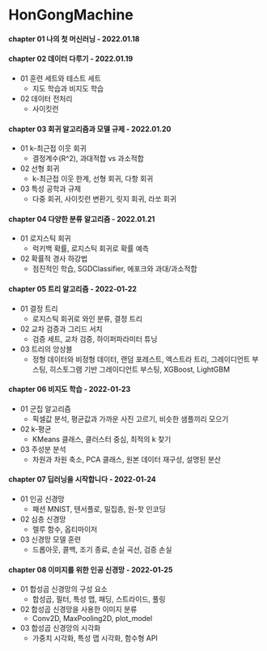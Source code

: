 # HonGongMachine

#### chapter 01 나의 첫 머신러닝 - 2022.01.18

#### chapter 02 데이터 다루기 - 2022.01.19
* 01 훈련 세트와 테스트 세트
  - 지도 학습과 비지도 학습
* 02 데이터 전처리
  - 사이킷런

#### chapter 03 회귀 알고리즘과 모델 규제 - 2022.01.20
* 01 k-최근접 이웃 회귀
  - 결정계수(R^2), 과대적합 vs 과소적합
* 02 선형 회귀
  - k-최근접 이웃 한계, 선형 회귀, 다항 회귀
* 03 특성 공학과 규제
  - 다중 회귀, 사이킷런 변환기, 릿지 회귀, 라쏘 회귀

#### chapter 04 다양한 분류 알고리즘 - 2022.01.21
* 01 로지스틱 회귀
  - 럭키백 확률, 로지스틱 회귀로 확률 예측
* 02 확률적 경사 하강법
  - 점진적인 학습, SGDClassifier, 에포크와 과대/과소적합

#### chapter 05 트리 알고리즘 - 2022-01-22
* 01 결정 트리
  - 로지스틱 회귀로 와인 분류, 결정 트리
* 02 교차 검증과 그리드 서치
  - 검증 세트, 교차 검증, 하이퍼파라미터 튜닝
* 03 트리의 앙상블
  - 정형 데이터와 비정형 데이터, 랜덤 포레스트, 엑스트라 트리, 그레이디언트 부스팅, 히스토그램 기반 그레이디언트 부스팅, XGBoost, LightGBM
    
#### chapter 06 비지도 학습 - 2022-01-23
* 01 군집 알고리즘
  - 픽셀값 분석, 평균값과 가까운 사진 고르기, 비슷한 샘플끼리 모으기
* 02 k-평균
  - KMeans 클래스, 클러스터 중심, 최적의 k 찾기
* 03 주성분 분석
  - 차원과 차원 축소, PCA 클래스, 원본 데이터 재구성, 설명된 분산

#### chapter 07 딥러닝을 시작합니다 - 2022-01-24
* 01 인공 신경망
  - 패션 MNIST, 텐서플로, 밀집층, 원-핫 인코딩
* 02 심층 신경망
  - 렐루 함수, 옵티마이저
* 03 신경망 모델 훈련
  - 드롭아웃, 콜백, 조기 종료, 손실 곡선, 검증 손실

#### chapter 08 이미지를 위한 인공 신경망 - 2022-01-25
* 01 합성곱 신경망의 구성 요소
  - 합성곱, 필터, 특성 맵, 패딩, 스트라이드, 풀링
* 02 합성곱 신경망을 사용한 이미지 분류
  - Conv2D, MaxPooling2D, plot_model
* 03 합성곱 신경망의 시각화
  - 가중치 시각화, 특성 맵 시각화, 함수형 API
